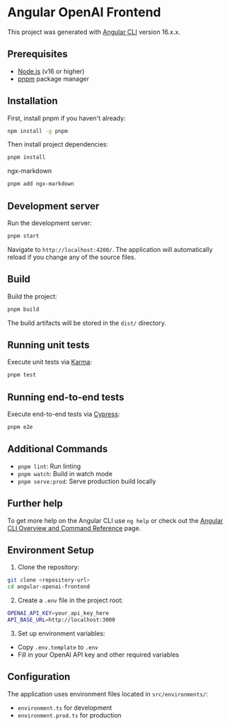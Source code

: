 # Angular OpenAI Frontend

This project was generated with [Angular CLI](https://angular.io/cli) version 16.x.x.

## Prerequisites

- [Node.js](https://nodejs.org/) (v16 or higher)
- [pnpm](https://pnpm.io/) package manager

## Installation

First, install pnpm if you haven't already:

```bash
npm install -g pnpm
```

Then install project dependencies:

```bash
pnpm install
```

ngx-markdown

```bash
pnpm add ngx-markdown
```


## Development server

Run the development server:

```bash
pnpm start
```

Navigate to `http://localhost:4200/`. The application will automatically reload if you change any of the source files.

## Build

Build the project:

```bash
pnpm build
```

The build artifacts will be stored in the `dist/` directory.

## Running unit tests

Execute unit tests via [Karma](https://karma-runner.github.io):

```bash
pnpm test
```

## Running end-to-end tests

Execute end-to-end tests via [Cypress](https://www.cypress.io/):

```bash
pnpm e2e
```

## Additional Commands

- `pnpm lint`: Run linting
- `pnpm watch`: Build in watch mode
- `pnpm serve:prod`: Serve production build locally

## Further help

To get more help on the Angular CLI use `ng help` or check out the [Angular CLI Overview and Command Reference](https://angular.io/cli) page.

## Environment Setup

1. Clone the repository:
```bash
git clone <repository-url>
cd angular-openai-frontend
```

2. Create a `.env` file in the project root:
```bash
OPENAI_API_KEY=your_api_key_here
API_BASE_URL=http://localhost:3000
```

3. Set up environment variables:
- Copy `.env.template` to `.env`
- Fill in your OpenAI API key and other required variables

## Configuration

The application uses environment files located in `src/environments/`:
- `environment.ts` for development
- `environment.prod.ts` for production

